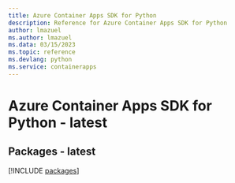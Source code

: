```yaml
---
title: Azure Container Apps SDK for Python
description: Reference for Azure Container Apps SDK for Python
author: lmazuel
ms.author: lmazuel
ms.data: 03/15/2023
ms.topic: reference
ms.devlang: python
ms.service: containerapps
---
```

# Azure Container Apps SDK for Python - latest
## Packages - latest
[!INCLUDE [packages](container-apps-index.md)]